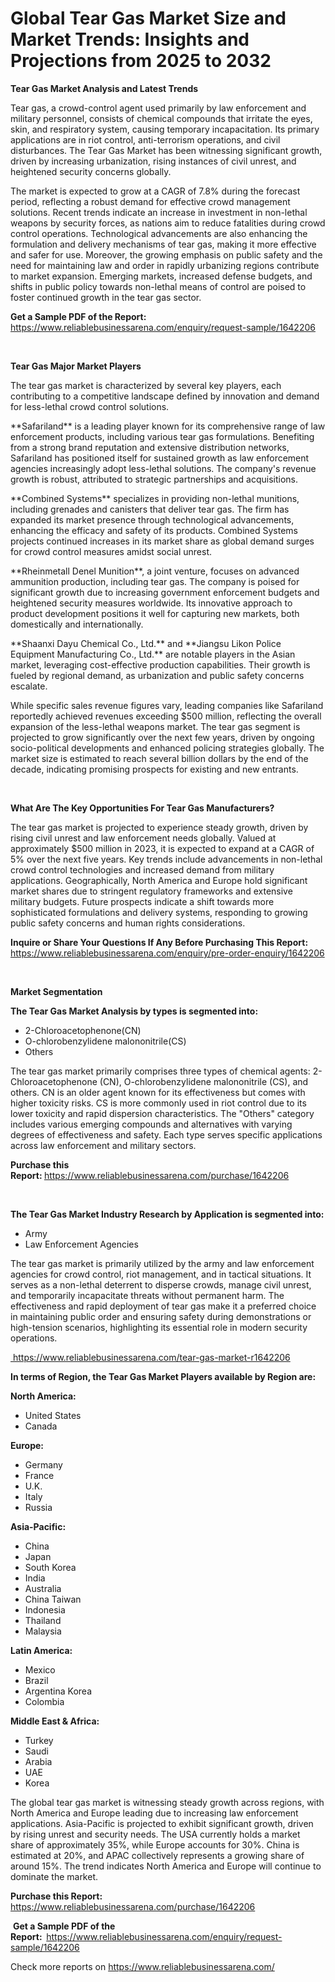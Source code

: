 <p><h1>Global Tear Gas Market Size and Market Trends: Insights and Projections from 2025 to 2032</h1></p><p><strong>Tear Gas Market Analysis and Latest Trends</strong></p>
<p><p>Tear gas, a crowd-control agent used primarily by law enforcement and military personnel, consists of chemical compounds that irritate the eyes, skin, and respiratory system, causing temporary incapacitation. Its primary applications are in riot control, anti-terrorism operations, and civil disturbances. The Tear Gas Market has been witnessing significant growth, driven by increasing urbanization, rising instances of civil unrest, and heightened security concerns globally.</p><p>The market is expected to grow at a CAGR of 7.8% during the forecast period, reflecting a robust demand for effective crowd management solutions. Recent trends indicate an increase in investment in non-lethal weapons by security forces, as nations aim to reduce fatalities during crowd control operations. Technological advancements are also enhancing the formulation and delivery mechanisms of tear gas, making it more effective and safer for use. Moreover, the growing emphasis on public safety and the need for maintaining law and order in rapidly urbanizing regions contribute to market expansion. Emerging markets, increased defense budgets, and shifts in public policy towards non-lethal means of control are poised to foster continued growth in the tear gas sector.</p></p>
<p><strong>Get a Sample PDF of the Report:&nbsp;</strong> <a href="https://www.reliablebusinessarena.com/enquiry/request-sample/1642206?utm_campaign=3566&utm_medium=2&utm_source=Github&utm_content=ia&utm_term=02042025&utm_id=tear-gas">https://www.reliablebusinessarena.com/enquiry/request-sample/1642206</a></p>
<p>&nbsp;</p>
<p><strong>Tear Gas Major Market Players</strong></p>
<p><p>The tear gas market is characterized by several key players, each contributing to a competitive landscape defined by innovation and demand for less-lethal crowd control solutions.</p><p>**Safariland** is a leading player known for its comprehensive range of law enforcement products, including various tear gas formulations. Benefiting from a strong brand reputation and extensive distribution networks, Safariland has positioned itself for sustained growth as law enforcement agencies increasingly adopt less-lethal solutions. The company's revenue growth is robust, attributed to strategic partnerships and acquisitions.</p><p>**Combined Systems** specializes in providing non-lethal munitions, including grenades and canisters that deliver tear gas. The firm has expanded its market presence through technological advancements, enhancing the efficacy and safety of its products. Combined Systems projects continued increases in its market share as global demand surges for crowd control measures amidst social unrest.</p><p>**Rheinmetall Denel Munition**, a joint venture, focuses on advanced ammunition production, including tear gas. The company is poised for significant growth due to increasing government enforcement budgets and heightened security measures worldwide. Its innovative approach to product development positions it well for capturing new markets, both domestically and internationally.</p><p>**Shaanxi Dayu Chemical Co., Ltd.** and **Jiangsu Likon Police Equipment Manufacturing Co., Ltd.** are notable players in the Asian market, leveraging cost-effective production capabilities. Their growth is fueled by regional demand, as urbanization and public safety concerns escalate.</p><p>While specific sales revenue figures vary, leading companies like Safariland reportedly achieved revenues exceeding $500 million, reflecting the overall expansion of the less-lethal weapons market. The tear gas segment is projected to grow significantly over the next few years, driven by ongoing socio-political developments and enhanced policing strategies globally. The market size is estimated to reach several billion dollars by the end of the decade, indicating promising prospects for existing and new entrants.</p></p>
<p>&nbsp;</p>
<p><strong>What Are The Key Opportunities For Tear Gas Manufacturers?</strong></p>
<p><p>The tear gas market is projected to experience steady growth, driven by rising civil unrest and law enforcement needs globally. Valued at approximately $500 million in 2023, it is expected to expand at a CAGR of 5% over the next five years. Key trends include advancements in non-lethal crowd control technologies and increased demand from military applications. Geographically, North America and Europe hold significant market shares due to stringent regulatory frameworks and extensive military budgets. Future prospects indicate a shift towards more sophisticated formulations and delivery systems, responding to growing public safety concerns and human rights considerations.</p></p>
<p><strong>Inquire or Share Your Questions If Any Before Purchasing This Report:</strong> <a href="https://www.reliablebusinessarena.com/enquiry/pre-order-enquiry/1642206?utm_campaign=3566&utm_medium=2&utm_source=Github&utm_content=ia&utm_term=02042025&utm_id=tear-gas">https://www.reliablebusinessarena.com/enquiry/pre-order-enquiry/1642206</a></p>
<p>&nbsp;</p>
<p><strong>Market Segmentation</strong></p>
<p><strong>The Tear Gas Market Analysis by types is segmented into:</strong></p>
<p><ul><li>2-Chloroacetophenone(CN)</li><li>O-chlorobenzylidene malononitrile(CS)</li><li>Others</li></ul></p>
<p><p>The tear gas market primarily comprises three types of chemical agents: 2-Chloroacetophenone (CN), O-chlorobenzylidene malononitrile (CS), and others. CN is an older agent known for its effectiveness but comes with higher toxicity risks. CS is more commonly used in riot control due to its lower toxicity and rapid dispersion characteristics. The "Others" category includes various emerging compounds and alternatives with varying degrees of effectiveness and safety. Each type serves specific applications across law enforcement and military sectors.</p></p>
<p><strong>Purchase this Report:&nbsp;</strong><a href="https://www.reliablebusinessarena.com/purchase/1642206?utm_campaign=3566&utm_medium=2&utm_source=Github&utm_content=ia&utm_term=02042025&utm_id=tear-gas">https://www.reliablebusinessarena.com/purchase/1642206</a></p>
<p>&nbsp;</p>
<p><strong>The Tear Gas Market Industry Research by Application is segmented into:</strong></p>
<p><ul><li>Army</li><li>Law Enforcement Agencies</li></ul></p>
<p><p>The tear gas market is primarily utilized by the army and law enforcement agencies for crowd control, riot management, and in tactical situations. It serves as a non-lethal deterrent to disperse crowds, manage civil unrest, and temporarily incapacitate threats without permanent harm. The effectiveness and rapid deployment of tear gas make it a preferred choice in maintaining public order and ensuring safety during demonstrations or high-tension scenarios, highlighting its essential role in modern security operations.</p></p>
<p><a href="https://www.reliablebusinessarena.com/tear-gas-market-r1642206?utm_campaign=3566&utm_medium=2&utm_source=Github&utm_content=ia&utm_term=02042025&utm_id=tear-gas">&nbsp;https://www.reliablebusinessarena.com/tear-gas-market-r1642206</a></p>
<p><strong>In terms of Region, the Tear Gas Market Players available by Region are:</strong></p>
<p>
    <p> <strong> North America: </strong>
        <ul>
            <li>United States</li>
            <li>Canada</li>
        </ul>
        </p> 
    <p> <strong> Europe: </strong>
        <ul>
            <li>Germany</li>
            <li>France</li>
            <li>U.K.</li>
            <li>Italy</li>
            <li>Russia</li>
        </ul>
        </p> 
    <p> <strong> Asia-Pacific: </strong>
        <ul>
            <li>China</li>
            <li>Japan</li>
            <li>South Korea</li>
            <li>India</li>
            <li>Australia</li>
            <li>China Taiwan</li>
            <li>Indonesia</li>
            <li>Thailand</li>
            <li>Malaysia</li>
        </ul>
        </p> 
    <p> <strong> Latin America: </strong>
        <ul>
            <li>Mexico</li>
            <li>Brazil</li>
            <li>Argentina Korea</li>
            <li>Colombia</li>
        </ul>
        </p> 
    <p> <strong> Middle East & Africa: </strong>
        <ul>
            <li>Turkey</li>
            <li>Saudi</li>
            <li>Arabia</li>
            <li>UAE</li>
            <li>Korea</li>
        </ul>
    </p>
    </p>
<p><p>The global tear gas market is witnessing steady growth across regions, with North America and Europe leading due to increasing law enforcement applications. Asia-Pacific is projected to exhibit significant growth, driven by rising unrest and security needs. The USA currently holds a market share of approximately 35%, while Europe accounts for 30%. China is estimated at 20%, and APAC collectively represents a growing share of around 15%. The trend indicates North America and Europe will continue to dominate the market.</p></p>
<p><strong>Purchase this Report: </strong><a href="https://www.reliablebusinessarena.com/purchase/1642206?utm_campaign=3566&utm_medium=2&utm_source=Github&utm_content=ia&utm_term=02042025&utm_id=tear-gas">https://www.reliablebusinessarena.com/purchase/1642206</a></p>
<p>&nbsp;<strong>Get a Sample PDF of the Report:&nbsp;&nbsp;</strong><a href="https://www.reliablebusinessarena.com/enquiry/request-sample/1642206?utm_campaign=3566&utm_medium=2&utm_source=Github&utm_content=ia&utm_term=02042025&utm_id=tear-gas">https://www.reliablebusinessarena.com/enquiry/request-sample/1642206</a></p>
<p><strong></strong></p>
<p>Check more reports on <a href="https://www.reliablebusinessarena.com/?utm_campaign=3566&utm_medium=2&utm_source=Github&utm_content=ia&utm_term=02042025&utm_id=tear-gas">https://www.reliablebusinessarena.com/</a></p>